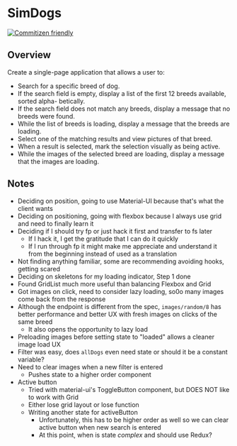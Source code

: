 # SimDogs

[![Commitizen friendly](https://img.shields.io/badge/commitizen-friendly-brightgreen.svg)](http://commitizen.github.io/cz-cli/)

## Overview

Create a single-page application that allows a user to:
- Search for a specific breed of dog.
- If the search field is empty, display a list of the first 12 breeds available, sorted alpha-
betically.
- If the search field does not match any breeds, display a message that no breeds were found.
- While the list of breeds is loading, display a message that the breeds are loading.
- Select one of the matching results and view pictures of that breed.
- When a result is selected, mark the selection visually as being active.
- While the images of the selected breed are loading, display a message that the images are loading.

## Notes

- Deciding on position, going to use Material-UI because that's what the client wants
- Deciding on positioning, going with flexbox because I always use grid and need to finally learn it
- Deciding if I should try fp or just hack it first and transfer to fs later
  - If I hack it, I get the gratitude that I can do it quickly
  - If I run through fp it might make me appreciate and understand it from the beginning instead of used as a translation
- Not finding anything familiar, some are recommending avoiding hooks, getting scared
- Deciding on skeletons for my loading indicator, Step 1 done
- Found GridList much more useful than balancing Flexbox and Grid
- Got images on click, need to consider lazy loading, so0o many images come back from the response
- Although the endpoint is different from the spec, `images/random/8` has better performance and better UX with fresh images on clicks of the same breed
  - It also opens the opportunity to lazy load
- Preloading images before setting state to "loaded" allows a cleaner image load UX
- Filter was easy, does `allDogs` even need state or should it be a constant variable?
- Need to clear images when a new filter is entered
  - Pushes state to a higher order component
- Active button
  - Tried with material-ui's ToggleButton component, but DOES NOT like to work with Grid
  - Either lose grid layout or lose function
  - Writing another state for activeButton
    - Unfortunately, this has to be higher order as well so we can clear active button when new search is entered
    - At this point, when is state _complex_ and should use Redux?
    